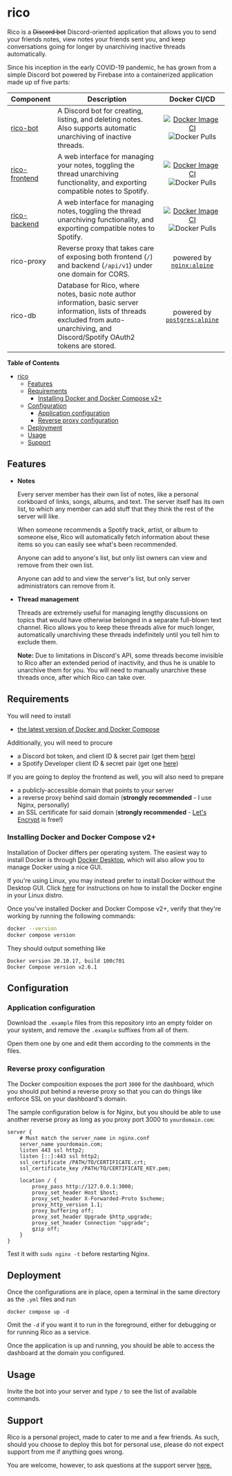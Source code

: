 # rico

Rico is a ~~Discord bot~~ Discord-oriented application that allows you to send your friends notes, view notes your friends sent you, and keep conversations going for longer by unarchiving inactive threads automatically.

Since his inception in the early COVID-19 pandemic, he has grown from a simple Discord bot powered by Firebase into a containerized application made up of five parts:

|Component|Description|Docker CI/CD|
| ------- | --------- |:---------:|
|[rico-bot](https://github.com/jareddantis-bots/rico-bot)|A Discord bot for creating, listing, and deleting notes. Also supports automatic unarchiving of inactive threads.|[![Docker Image CI](https://github.com/jareddantis-bots/rico-bot/actions/workflows/build-and-push.yml/badge.svg)](https://github.com/jareddantis-bots/rico-bot/actions/workflows/build-and-push.yml) ![Docker Pulls](https://img.shields.io/docker/pulls/jareddantis/rico-bot)|
|[rico-frontend](https://github.com/jareddantis-bots/rico-frontend)|A web interface for managing your notes, toggling the thread unarchiving functionality, and exporting compatible notes to Spotify.|[![Docker Image CI](https://github.com/jareddantis-bots/rico-frontend/actions/workflows/build-and-push.yml/badge.svg)](https://github.com/jareddantis-bots/rico-frontend/actions/workflows/build-and-push.yml) ![Docker Pulls](https://img.shields.io/docker/pulls/jareddantis/rico-frontend)|
|[rico-backend](https://github.com/jareddantis-bots/rico-backend)|A web interface for managing notes, toggling the thread unarchiving functionality, and exporting compatible notes to Spotify.|[![Docker Image CI](https://github.com/jareddantis-bots/rico-backend/actions/workflows/build-and-push.yml/badge.svg)](https://github.com/jareddantis-bots/rico-backend/actions/workflows/build-and-push.yml) ![Docker Pulls](https://img.shields.io/docker/pulls/jareddantis/rico-backend)|
|rico-proxy|Reverse proxy that takes care of exposing both frontend (`/`) and backend (`/api/v1`) under one domain for CORS.|powered by [`nginx:alpine`](https://hub.docker.com/_/nginx)|
|rico-db|Database for Rico, where notes, basic note author information, basic server information, lists of threads excluded from auto-unarchiving, and Discord/Spotify OAuth2 tokens are stored.|powered by [`postgres:alpine`](https://hub.docker.com/_/postgres)|

**Table of Contents**

- [rico](#rico)
  - [Features](#features)
  - [Requirements](#requirements)
    - [Installing Docker and Docker Compose v2+](#installing-docker-and-docker-compose-v2)
  - [Configuration](#configuration)
    - [Application configuration](#application-configuration)
    - [Reverse proxy configuration](#reverse-proxy-configuration)
  - [Deployment](#deployment)
  - [Usage](#usage)
  - [Support](#support)

## Features

- **Notes**
  
  Every server member has their own list of notes, like a personal corkboard of links, songs, albums, and text. The server itself has its own list, to which any member can add stuff that they think the rest of the server will like.

  When someone recommends a Spotify track, artist, or album to someone else, Rico will automatically fetch information about these items so you can easily see what's been recommended.

  Anyone can add to anyone's list, but only list owners can view and remove from their own list.
  
  Anyone can add to and view the server's list, but only server administrators can remove from it.

- **Thread management**

  Threads are extremely useful for managing lengthy discussions on topics that would have otherwise belonged in a separate full-blown text channel. Rico allows you to keep these threads alive for much longer, automatically unarchiving these threads indefinitely until you tell him to exclude them.

  **Note:** Due to limitations in Discord's API, some threads become invisible to Rico after an extended period of inactivity, and thus he is unable to unarchive them for you. You will need to manually unarchive these threads once, after which Rico can take over.

## Requirements

You will need to install

* [the latest version of Docker and Docker Compose](#installing-docker-and-docker-compose-v2)

Additionally, you will need to procure

* a Discord bot token, and client ID & secret pair (get them [here](https://discord.com/developers/applications))
* a Spotify Developer client ID & secret pair (get one [here](https://developer.spotify.com/dashboard/))

If you are going to deploy the frontend as well, you will also need to prepare

* a publicly-accessible domain that points to your server
* a reverse proxy behind said domain (**strongly recommended** - I use Nginx, personally)
* an SSL certificate for said domain (**strongly recommended** - [Let's Encrypt](https://letsencrypt.org) is free!)

### Installing Docker and Docker Compose v2+

Installation of Docker differs per operating system. The easiest way to install Docker is through [Docker Desktop](https://docs.docker.com/desktop/install/windows-install/), which will also allow you to manage Docker using a nice GUI.

If you're using Linux, you may instead prefer to install Docker without the Desktop GUI. Click [here](https://docs.docker.com/engine/install/#server) for instructions on how to install the Docker engine in your Linux distro.

Once you've installed Docker and Docker Compose v2+, verify that they're working by running the following commands:

```bash
docker --version
docker compose version
```

They should output something like

```
Docker version 20.10.17, build 100c701
Docker Compose version v2.6.1
```

## Configuration

### Application configuration

Download the `.example` files from this repository into an empty folder on your system, and remove the `.example` suffixes from all of them.

Open them one by one and edit them according to the comments in the files.

### Reverse proxy configuration

The Docker composition exposes the port `3000` for the dashboard, which you should put behind a reverse proxy so that you can do things like enforce SSL on your dashboard's domain.

The sample configuration below is for Nginx, but you should be able to use another reverse proxy as long as you proxy port 3000 to `yourdomain.com`:

```
server {
    # Must match the server_name in nginx.conf
    server_name yourdomain.com;
    listen 443 ssl http2;
    listen [::]:443 ssl http2;
    ssl_certificate /PATH/TO/CERTIFICATE.crt;
    ssl_certificate_key /PATH/TO/CERTIFICATE_KEY.pem;

    location / {
        proxy_pass http://127.0.0.1:3000;
        proxy_set_header Host $host;
        proxy_set_header X-Forwarded-Proto $scheme;
        proxy_http_version 1.1;
        proxy_buffering off;
        proxy_set_header Upgrade $http_upgrade;
        proxy_set_header Connection "upgrade";
        gzip off;
    }
}
```

Test it with `sudo nginx -t` before restarting Nginx.

## Deployment

Once the configurations are in place, open a terminal in the same directory as the `.yml` files and run

```
docker compose up -d
```

Omit the `-d` if you want it to run in the foreground, either for debugging or for running Rico as a service.

Once the application is up and running, you should be able to access the dashboard at the domain you configured.

## Usage

Invite the bot into your server and type `/` to see the list of available commands.

## Support

Rico is a personal project, made to cater to me and a few friends. As such, should you choose to deploy this bot for personal use, please do not expect support from me if anything goes wrong.

You are welcome, however, to ask questions at the support server [here.](https://discord.gg/njtK9G6QRG)
